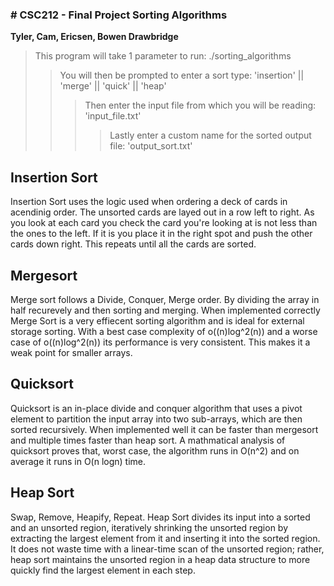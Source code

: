 <h3> # CSC212 - Final Project Sorting Algorithms</h4>

<strong>Tyler, Cam, Ericsen, Bowen Drawbridge</strong>

> This program will take 1 parameter to run: ./sorting_algorithms
>> You will then be prompted to enter a sort type: 'insertion' || 'merge' || 'quick' || 'heap'
>>> Then enter the input file from which you will be reading: 'input_file.txt'
>>>> Lastly enter a custom name for the sorted output file: 'output_sort.txt'


<h2> Insertion Sort </h2>
<p>Insertion Sort uses the logic used when ordering a deck of cards in acendinig order. The unsorted cards are layed out in a row left to right. As you look at each card you check the card you're looking at is not less than the ones to the left. If it is you place it in the right spot and push the other cards down right. This repeats until all the cards are sorted.</p>

<h2> Mergesort </h2>
<p> Merge sort follows a Divide, Conquer, Merge order. By dividing the array in half recurevely and then sorting and merging. When implemented correctly Merge Sort is a very effiecent sorting algorithm and is ideal for external storage sorting. With a best case complexity of o((n)log^2(n)) and a worse case of o((n)log^2(n)) its performance is very consistent. This makes it a weak point for smaller arrays.


</p>

<h2> Quicksort </h2>
<p>Quicksort is an in-place divide and conquer algorithm that uses a pivot element to partition the input array into two sub-arrays, which are then sorted recursively. When implemented well it can be faster than mergesort and multiple times faster than heap sort. A mathmatical analysis of quicksort proves that, worst case, the algorithm runs in O(n^2) and on average it runs in O(n logn) time.</p>

<h2> Heap Sort </h2>
<p>Swap, Remove, Heapify, Repeat. Heap Sort divides its input into a sorted and an unsorted region, iteratively shrinking the unsorted region by extracting the largest element from it and inserting it into the sorted region. It does not waste time with a linear-time scan of the unsorted region; rather, heap sort maintains the unsorted region in a heap data structure to more quickly find the largest element in each step.</p>
